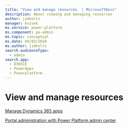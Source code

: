 ```yaml
---
title: "View and manage resources  | MicrosoftDocs"
description: About viewing and managing resources
author: jimholtz
manager: kvivek
ms.service: power-platform
ms.component: pa-admin
ms.topic: conceptual
ms.date: 04/03/2020
ms.author: jimholtz 
search.audienceType: 
  - admin
search.app: 
  - D365CE
  - PowerApps
  - Powerplatform
---
```

# View and manage resources 

[Manage Dynamics 365 apps](manage-apps.md)

[Portal administration with Power Platform admin center](https://docs.microsoft.com/powerapps/maker/portals/admin/power-platform-admin-center) 

